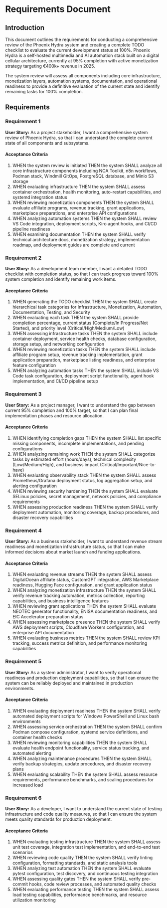 # Requirements Document

## Introduction

This document outlines the requirements for conducting a comprehensive review of the Phoenix Hydra system and creating a complete TODO checklist to evaluate the current development status at 100%. Phoenix Hydra is a self-hosted multimedia and AI automation stack built on a digital cellular architecture, currently at 95% completion with active monetization strategy targeting €400k+ revenue in 2025.

The system review will assess all components including core infrastructure, monetization layers, automation systems, documentation, and operational readiness to provide a definitive evaluation of the current state and identify remaining tasks for 100% completion.

## Requirements

### Requirement 1

**User Story:** As a project stakeholder, I want a comprehensive system review of Phoenix Hydra, so that I can understand the complete current state of all components and subsystems.

#### Acceptance Criteria

1. WHEN the system review is initiated THEN the system SHALL analyze all core infrastructure components including NCA Toolkit, n8n workflows, Podman stack, Windmill GitOps, PostgreSQL database, and Minio S3 storage
2. WHEN evaluating infrastructure THEN the system SHALL assess container orchestration, health monitoring, auto-restart capabilities, and systemd integration status
3. WHEN reviewing monetization components THEN the system SHALL evaluate affiliate programs, revenue tracking, grant applications, marketplace preparations, and enterprise API configurations
4. WHEN analyzing automation systems THEN the system SHALL review VS Code integration, deployment scripts, Kiro agent hooks, and CI/CD pipeline readiness
5. WHEN examining documentation THEN the system SHALL verify technical architecture docs, monetization strategy, implementation roadmap, and deployment guides are complete and current

### Requirement 2

**User Story:** As a development team member, I want a detailed TODO checklist with completion status, so that I can track progress toward 100% system completion and identify remaining work items.

#### Acceptance Criteria

1. WHEN generating the TODO checklist THEN the system SHALL create hierarchical task categories for Infrastructure, Monetization, Automation, Documentation, Testing, and Security
2. WHEN evaluating each task THEN the system SHALL provide completion percentage, current status (Complete/In Progress/Not Started), and priority level (Critical/High/Medium/Low)
3. WHEN assessing infrastructure tasks THEN the system SHALL include container deployment, service health checks, database configuration, storage setup, and networking configuration
4. WHEN reviewing monetization tasks THEN the system SHALL include affiliate program setup, revenue tracking implementation, grant application preparation, marketplace listing readiness, and enterprise feature configuration
5. WHEN analyzing automation tasks THEN the system SHALL include VS Code task configuration, deployment script functionality, agent hook implementation, and CI/CD pipeline setup

### Requirement 3

**User Story:** As a project manager, I want to understand the gap between current 95% completion and 100% target, so that I can plan final implementation phases and resource allocation.

#### Acceptance Criteria

1. WHEN identifying completion gaps THEN the system SHALL list specific missing components, incomplete implementations, and pending configurations
2. WHEN analyzing remaining work THEN the system SHALL categorize tasks by estimated effort (hours/days), technical complexity (Low/Medium/High), and business impact (Critical/Important/Nice-to-have)
3. WHEN evaluating observability stack THEN the system SHALL assess Prometheus/Grafana deployment status, log aggregation setup, and alerting configuration
4. WHEN reviewing security hardening THEN the system SHALL evaluate SELinux policies, secret management, network policies, and compliance requirements
5. WHEN assessing production readiness THEN the system SHALL verify deployment automation, monitoring coverage, backup procedures, and disaster recovery capabilities

### Requirement 4

**User Story:** As a business stakeholder, I want to understand revenue stream readiness and monetization infrastructure status, so that I can make informed decisions about market launch and funding applications.

#### Acceptance Criteria

1. WHEN evaluating revenue streams THEN the system SHALL assess DigitalOcean affiliate status, CustomGPT integration, AWS Marketplace readiness, Hugging Face configuration, and grant application status
2. WHEN analyzing monetization infrastructure THEN the system SHALL verify revenue tracking automation, metrics collection, reporting capabilities, and business intelligence features
3. WHEN reviewing grant applications THEN the system SHALL evaluate NEOTEC generator functionality, ENISA documentation readiness, and EIC Accelerator preparation status
4. WHEN assessing marketplace presence THEN the system SHALL verify AWS deployment scripts, Cloudflare Workers configuration, and enterprise API documentation
5. WHEN evaluating business metrics THEN the system SHALL review KPI tracking, success metrics definition, and performance monitoring capabilities

### Requirement 5

**User Story:** As a system administrator, I want to verify operational readiness and production deployment capabilities, so that I can ensure the system can be reliably deployed and maintained in production environments.

#### Acceptance Criteria

1. WHEN evaluating deployment readiness THEN the system SHALL verify automated deployment scripts for Windows PowerShell and Linux bash environments
2. WHEN assessing service orchestration THEN the system SHALL confirm Podman compose configuration, systemd service definitions, and container health checks
3. WHEN reviewing monitoring capabilities THEN the system SHALL evaluate health endpoint functionality, service status tracking, and automated alerting
4. WHEN analyzing maintenance procedures THEN the system SHALL verify backup strategies, update procedures, and disaster recovery plans
5. WHEN evaluating scalability THEN the system SHALL assess resource requirements, performance benchmarks, and scaling procedures for increased load

### Requirement 6

**User Story:** As a developer, I want to understand the current state of testing infrastructure and code quality measures, so that I can ensure the system meets quality standards for production deployment.

#### Acceptance Criteria

1. WHEN evaluating testing infrastructure THEN the system SHALL assess unit test coverage, integration test implementation, and end-to-end test scenarios
2. WHEN reviewing code quality THEN the system SHALL verify linting configuration, formatting standards, and static analysis tools
3. WHEN analyzing test automation THEN the system SHALL evaluate pytest configuration, test discovery, and continuous testing integration
4. WHEN assessing quality gates THEN the system SHALL verify pre-commit hooks, code review processes, and automated quality checks
5. WHEN evaluating performance testing THEN the system SHALL assess load testing capabilities, performance benchmarks, and resource utilization monitoring